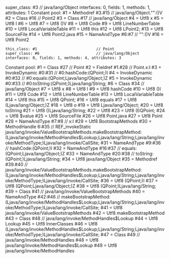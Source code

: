   super_class: #3                         // java/lang/Object
  interfaces: 0, fields: 1, methods: 1, attributes: 1
Constant pool:
   #1 = Methodref          #3.#15         // java/lang/Object."<init>":()V
   #2 = Class              #16            // Point2
   #3 = Class              #17            // java/lang/Object
   #4 = Utf8               x
   #5 = Utf8               I
   #6 = Utf8               <init>
   #7 = Utf8               ()V
   #8 = Utf8               Code
   #9 = Utf8               LineNumberTable
  #10 = Utf8               LocalVariableTable
  #11 = Utf8               this
  #12 = Utf8               LPoint2;
  #13 = Utf8               SourceFile
  #14 = Utf8               Point2.java
  #15 = NameAndType        #6:#7          // "<init>":()V
  #16 = Utf8               Point2


    this_class: #1                          // Point
    super_class: #6                         // java/lang/Object
    interfaces: 0, fields: 1, methods: 4, attributes: 3
  Constant pool:
     #1 = Class              #27            // Point
     #2 = Fieldref           #1.#28         // Point.x:I
     #3 = InvokeDynamic      #0:#31         // #0:hashCode:(QPoint;)I
     #4 = InvokeDynamic      #0:#32         // #0:equals:(QPoint;Ljava/lang/Object;)Z
     #5 = InvokeDynamic      #0:#33         // #0:toString:(QPoint;)Ljava/lang/String;
     #6 = Class              #34            // java/lang/Object
     #7 = Utf8               x
     #8 = Utf8               I
     #9 = Utf8               hashCode
    #10 = Utf8               ()I
    #11 = Utf8               Code
    #12 = Utf8               LineNumberTable
    #13 = Utf8               LocalVariableTable
    #14 = Utf8               this
    #15 = Utf8               QPoint;
    #16 = Utf8               equals
    #17 = Utf8               (Ljava/lang/Object;)Z
    #18 = Utf8               o
    #19 = Utf8               Ljava/lang/Object;
    #20 = Utf8               toString
    #21 = Utf8               ()Ljava/lang/String;
    #22 = Utf8               <init>
    #23 = Utf8               (I)QPoint;
    #24 = Utf8               $value
    #25 = Utf8               SourceFile 
    #26 = Utf8               Point.java
    #27 = Utf8               Point
    #28 = NameAndType        #7:#8          // x:I
    #29 = Utf8               BootstrapMethods
    #30 = MethodHandle       6:#35          // REF_invokeStatic java/lang/invoke/ValueBootstrapMethods.makeBootstrapMethod:(Ljava/lang/invoke/MethodHandles$Lookup;Ljava/lang/String;Ljava/lang/invoke/MethodType;)Ljava/lang/invoke/CallSite;
    #31 = NameAndType        #9:#36         // hashCode:(QPoint;)I
    #32 = NameAndType        #16:#37        // equals:(QPoint;Ljava/lang/Object;)Z
    #33 = NameAndType        #20:#38        // toString:(QPoint;)Ljava/lang/String;
    #34 = Utf8               java/lang/Object
    #35 = Methodref          #39.#40        // java/lang/invoke/ValueBootstrapMethods.makeBootstrapMethod:(Ljava/lang/invoke/MethodHandles$Lookup;Ljava/lang/String;Ljava/lang/invoke/MethodType;)Ljava/lang/invoke/CallSite;
    #36 = Utf8               (QPoint;)I
    #37 = Utf8               (QPoint;Ljava/lang/Object;)Z
    #38 = Utf8               (QPoint;)Ljava/lang/String;
    #39 = Class              #41            // java/lang/invoke/ValueBootstrapMethods
    #40 = NameAndType        #42:#46        // makeBootstrapMethod:(Ljava/lang/invoke/MethodHandles$Lookup;Ljava/lang/String;Ljava/lang/invoke/MethodType;)Ljava/lang/invoke/CallSite;
    #41 = Utf8               java/lang/invoke/ValueBootstrapMethods
    #42 = Utf8               makeBootstrapMethod
    #43 = Class              #48            // java/lang/invoke/MethodHandles$Lookup
    #44 = Utf8               Lookup
    #45 = Utf8               InnerClasses
    #46 = Utf8               (Ljava/lang/invoke/MethodHandles$Lookup;Ljava/lang/String;Ljava/lang/invoke/MethodType;)Ljava/lang/invoke/CallSite;
    #47 = Class              #49            // java/lang/invoke/MethodHandles
    #48 = Utf8               java/lang/invoke/MethodHandles$Lookup
    #49 = Utf8               java/lang/invoke/MethodHandles